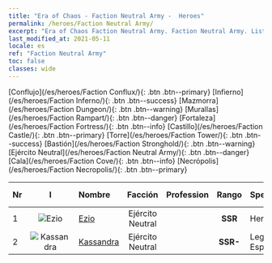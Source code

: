 ```yaml
---
title: "Era of Chaos - Faction Neutral Army -  Heroes"
permalink: /heroes/Faction Neutral Army/
excerpt: "Era of Chaos Faction Neutral Army. Faction Neutral Army. List of Faction  in Era of Chaos"
last_modified_at: 2021-05-11
locale: es
ref: "Faction Neutral Army"
toc: false
classes: wide
---
```

 [Conflujo](/es/heroes/Faction Conflux/){: .btn .btn--primary} [Infierno](/es/heroes/Faction Inferno/){: .btn .btn--success} [Mazmorra](/es/heroes/Faction Dungeon/){: .btn .btn--warning} [Murallas](/es/heroes/Faction Rampart/){: .btn .btn--danger} [Fortaleza](/es/heroes/Faction Fortress/){: .btn .btn--info} [Castillo](/es/heroes/Faction Castle/){: .btn .btn--primary} [Torre](/es/heroes/Faction Tower/){: .btn .btn--success} [Bastión](/es/heroes/Faction Stronghold/){: .btn .btn--warning} [Ejército Neutral](/es/heroes/Faction Neutral Army/){: .btn .btn--danger} [Cala](/es/heroes/Faction Cove/){: .btn .btn--info} [Necrópolis](/es/heroes/Faction Necropolis/){: .btn .btn--primary} 

  | Nr |  I |    Nombre    |  Facción  |  Profession   |  Rango  |    Specialty     | User Rate  | 
  |:---|:--:|:-----------|:-------:|:-------------:|:------:|:-----------------|:----:|
  | 1 | ![Ezio](/images/h/h_Ezio.jpg) | [Ezio](/es/heroes/Ezio/) | Ejército Neutral |  | **SSR** |  Hermandad | R+ |
  | 2 | ![Kassandra](/images/h/h_kashandela.jpg) | [Kassandra](/es/heroes/Kassandra/) | Ejército Neutral |  | **SSR-** |  Legión Espartana | R |

